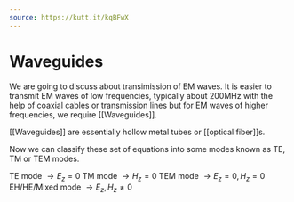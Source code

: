 ```yaml
---
source: https://kutt.it/kqBFwX
---
```

# Waveguides

We are going to discuss about transimission of EM waves. It is easier to transmit EM waves of low frequencies, typically about 200MHz with the help of coaxial cables or transmission lines but for EM waves of higher frequencies, we require [[Waveguides]].

[[Waveguides]] are essentially hollow metal tubes or [[optical fiber]]s.

Now we can classify these set of equations into some modes known as TE, TM or TEM modes.

TE mode $\rightarrow E_z=0$
TM mode $\rightarrow H_z=0$
TEM mode $\rightarrow E_z=0, H_z=0$
EH/HE/Mixed mode $\rightarrow E_z,H_z\neq 0$



